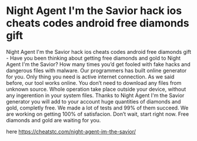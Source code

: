# Night Agent I'm the Savior hack ios cheats codes android free diamonds gift

Night Agent I'm the Savior hack ios cheats codes android free diamonds gift - Have you been thinking about getting free diamonds and gold to Night Agent I'm the Savior? 
How many times you’d get fooled with fake hacks and dangerous files with malware. Our programmers has built online generator for you. Only thing you need is active internet connection. 
As we said before, our tool works online. You don’t need to download any files from unknown source. Whole operation take place outside your device, without any ingerention in your system files. 
Thanks to Night Agent I'm the Savior generator you will add to your account huge quantities of diamonds and gold, completly free. We made a lot of tests and 99% of them succeed. We are working on getting 100% of satisfacion. 
Don’t wait, start right now. Free diamonds and gold are waiting for you.

here https://cheatstc.com/night-agent-im-the-savior/

